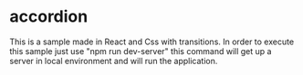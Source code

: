 # accordion

This is a sample made in React and Css with transitions. In order to execute this sample just use "npm run dev-server" this command will get up a server in local environment and will run the application.